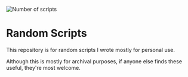 ![Number of scripts](https://img.shields.io/badge/number_of_scripts-47-blue)
# Random Scripts
This repository is for random scripts I wrote mostly for personal use.

Although this is mostly for archival purposes, if anyone else finds these useful, they're most welcome.
